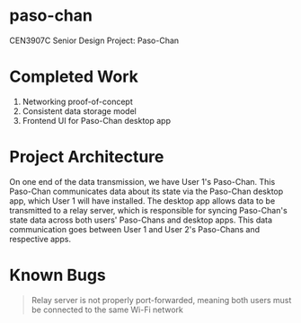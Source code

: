 # paso-chan
CEN3907C Senior Design Project: Paso-Chan

# Completed Work
1) Networking proof-of-concept
2) Consistent data storage model
3) Frontend UI for Paso-Chan desktop app

# Project Architecture
On one end of the data transmission, we have User 1's Paso-Chan. This Paso-Chan communicates data about its state via the Paso-Chan desktop app, which User 1 will have installed. The desktop app allows data to be transmitted to a relay server, which is responsible for syncing Paso-Chan's state data across both users' Paso-Chans and desktop apps. This data communication goes between User 1 and User 2's Paso-Chans and respective apps.

# Known Bugs
> Relay server is not properly port-forwarded, meaning both users must be connected to the same Wi-Fi network
